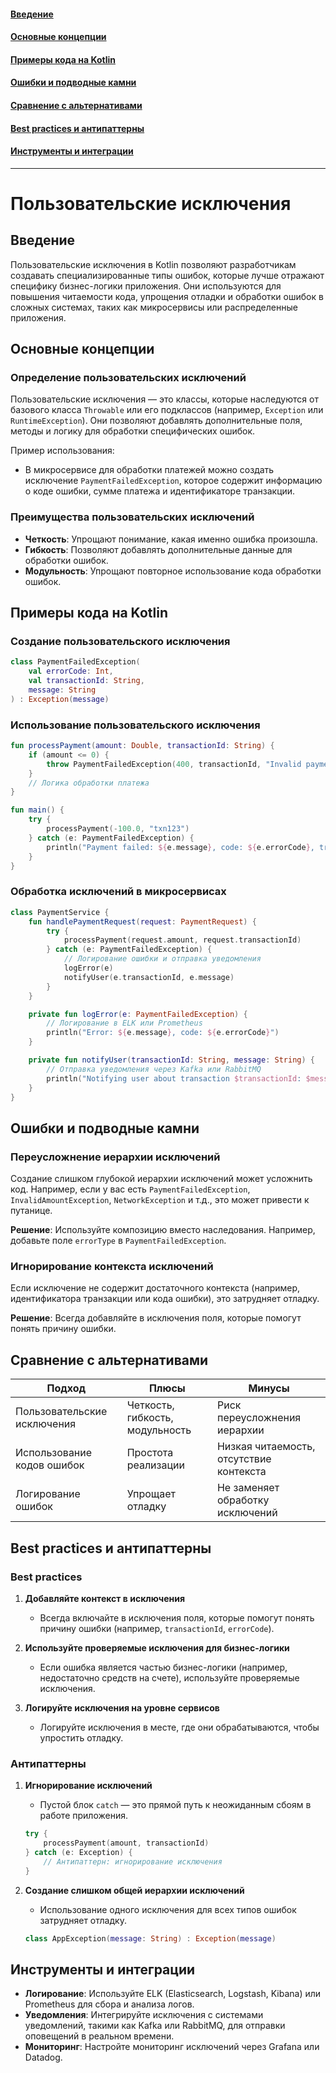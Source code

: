 #### [Введение](#Введение-1)
#### [Основные концепции](#Основные-концепции-1)
#### [Примеры кода на Kotlin](#Примеры-кода-на-kotlin-1)
#### [Ошибки и подводные камни](#Ошибки-и-подводные-камни-1)
#### [Сравнение с альтернативами](#Сравнение-с-альтернативами-1)
#### [Best practices и антипаттерны](#best-practices-и-антипаттерны-1)
#### [Инструменты и интеграции](#Инструменты-и-интеграции-1)

---
# Пользовательские исключения

## Введение
Пользовательские исключения в Kotlin позволяют разработчикам создавать специализированные типы ошибок, которые лучше отражают специфику бизнес-логики приложения. Они используются для повышения читаемости кода, упрощения отладки и обработки ошибок в сложных системах, таких как микросервисы или распределенные приложения.

## Основные концепции

### Определение пользовательских исключений
Пользовательские исключения — это классы, которые наследуются от базового класса `Throwable` или его подклассов (например, `Exception` или `RuntimeException`). Они позволяют добавлять дополнительные поля, методы и логику для обработки специфических ошибок.

Пример использования:
- В микросервисе для обработки платежей можно создать исключение `PaymentFailedException`, которое содержит информацию о коде ошибки, сумме платежа и идентификаторе транзакции.

### Преимущества пользовательских исключений
- **Четкость**: Упрощают понимание, какая именно ошибка произошла.
- **Гибкость**: Позволяют добавлять дополнительные данные для обработки ошибок.
- **Модульность**: Упрощают повторное использование кода обработки ошибок.

## Примеры кода на Kotlin

### Создание пользовательского исключения
```kotlin
class PaymentFailedException(
    val errorCode: Int,
    val transactionId: String,
    message: String
) : Exception(message)
```

### Использование пользовательского исключения
```kotlin
fun processPayment(amount: Double, transactionId: String) {
    if (amount <= 0) {
        throw PaymentFailedException(400, transactionId, "Invalid payment amount")
    }
    // Логика обработки платежа
}

fun main() {
    try {
        processPayment(-100.0, "txn123")
    } catch (e: PaymentFailedException) {
        println("Payment failed: ${e.message}, code: ${e.errorCode}, transaction: ${e.transactionId}")
    }
}
```

### Обработка исключений в микросервисах
```kotlin
class PaymentService {
    fun handlePaymentRequest(request: PaymentRequest) {
        try {
            processPayment(request.amount, request.transactionId)
        } catch (e: PaymentFailedException) {
            // Логирование ошибки и отправка уведомления
            logError(e)
            notifyUser(e.transactionId, e.message)
        }
    }

    private fun logError(e: PaymentFailedException) {
        // Логирование в ELK или Prometheus
        println("Error: ${e.message}, code: ${e.errorCode}")
    }

    private fun notifyUser(transactionId: String, message: String) {
        // Отправка уведомления через Kafka или RabbitMQ
        println("Notifying user about transaction $transactionId: $message")
    }
}
```

## Ошибки и подводные камни

### Переусложнение иерархии исключений
Создание слишком глубокой иерархии исключений может усложнить код. Например, если у вас есть `PaymentFailedException`, `InvalidAmountException`, `NetworkException` и т.д., это может привести к путанице.

**Решение**: Используйте композицию вместо наследования. Например, добавьте поле `errorType` в `PaymentFailedException`.

### Игнорирование контекста исключений
Если исключение не содержит достаточного контекста (например, идентификатора транзакции или кода ошибки), это затрудняет отладку.

**Решение**: Всегда добавляйте в исключения поля, которые помогут понять причину ошибки.

## Сравнение с альтернативами

| Подход                     | Плюсы                                      | Минусы                                     |
|----------------------------|--------------------------------------------|--------------------------------------------|
| Пользовательские исключения | Четкость, гибкость, модульность            | Риск переусложнения иерархии               |
| Использование кодов ошибок  | Простота реализации                        | Низкая читаемость, отсутствие контекста    |
| Логирование ошибок          | Упрощает отладку                           | Не заменяет обработку исключений           |

## Best practices и антипаттерны

### Best practices

1. **Добавляйте контекст в исключения**
    - Всегда включайте в исключения поля, которые помогут понять причину ошибки (например, `transactionId`, `errorCode`).

2. **Используйте проверяемые исключения для бизнес-логики**
    - Если ошибка является частью бизнес-логики (например, недостаточно средств на счете), используйте проверяемые исключения.

3. **Логируйте исключения на уровне сервисов**
    - Логируйте исключения в месте, где они обрабатываются, чтобы упростить отладку.

### Антипаттерны

1. **Игнорирование исключений**
    - Пустой блок `catch` — это прямой путь к неожиданным сбоям в работе приложения.

   ```kotlin
   try {
       processPayment(amount, transactionId)
   } catch (e: Exception) {
       // Антипаттерн: игнорирование исключения
   }
   ```

2. **Создание слишком общей иерархии исключений**
    - Использование одного исключения для всех типов ошибок затрудняет отладку.

   ```kotlin
   class AppException(message: String) : Exception(message)
   ```

## Инструменты и интеграции

- **Логирование**: Используйте ELK (Elasticsearch, Logstash, Kibana) или Prometheus для сбора и анализа логов.
- **Уведомления**: Интегрируйте исключения с системами уведомлений, такими как Kafka или RabbitMQ, для отправки оповещений в реальном времени.
- **Мониторинг**: Настройте мониторинг исключений через Grafana или Datadog.